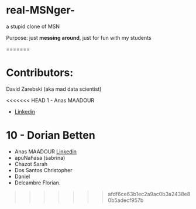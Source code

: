 # real-MSNger-
a stupid clone of MSN


Purpose: just **messing around**, just for fun with my students

=======


# Contributors: 
David Zarebski (aka mad data scientist)

<<<<<<< HEAD
1 - Anas MAADOUR
  - [Linkedin](https://www.linkedin.com/in/anas-maadour/)
  
10 - Dorian Betten
=======
* Anas MAADOUR [Linkedin](https://www.linkedin.com/in/anas-maadour/)
* apuNahasa (sabrina)
* Chazot Sarah
* Dos Santos Christopher
* Daniel
* Delcambre Florian.

>>>>>>> afdf6ce63b1ec2a9ac0b3a2438e80b5adecf957b
